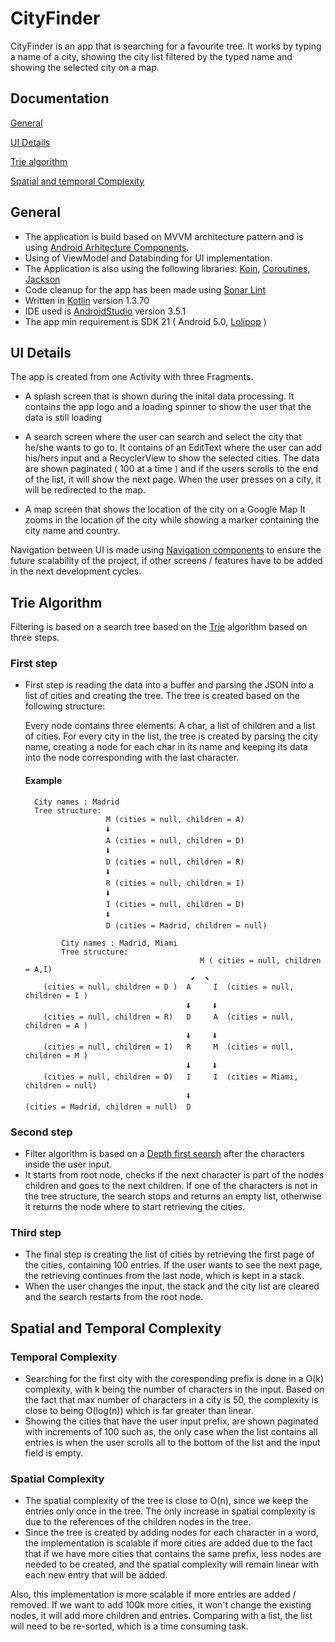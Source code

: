 # CityFinder

CityFinder is an app that is searching for a favourite tree. It works by typing a name of a city, showing the city list filtered by the typed name
and showing the selected city on a map.

## Documentation

[General](#general)

[UI Details](#ui-details)

[Trie algorithm](#trie-algorithm)

[Spatial and temporal Complexity](#complexity)


## General

 - The application is build based on MVVM architecture pattern and is using [Android Arhitecture Components](https://developer.android.com/topic/libraries/architecture).
 - Using of ViewModel and Databinding for UI implementation.
 - The Application is also using the following libraries: [Koin](https://insert-koin.io/), [Coroutines](https://kotlinlang.org/docs/reference/coroutines-overview.html), [Jackson](https://github.com/FasterXML/jackson)
 - Code cleanup for the app has been made using [Sonar Lint](https://www.sonarlint.org/)
 - Written in [Kotlin](https://kotlinlang.org/) version 1.3.70
 - IDE used is [AndroidStudio](https://developer.android.com/studio) version 3.5.1
 - The app min requirement is SDK 21 ( Android 5.0, [Lolipop](https://developer.android.com/about/versions/lollipop) )

## UI Details

The app is created from one Activity with three Fragments. 
  - A splash screen that is shown during the inital data processing.
        It contains the app logo and a loading spinner to show the user that the data is still loading
        
  - A search screen where the user can search and select the city that he/she wants to go to.
        It contains of an EditText where the user can add his/hers input and a RecyclerView to show the selected cities.
        The data are shown paginated ( 100 at a time ) and if the users scrolls to the end of the list, it will show the next page.
        When the user presses on a city, it will be redirected to the map.
        
  - A map screen that shows the location of the city on a Google Map
        It zooms in the location of the city while showing a marker containing the city name and country.
        
  
Navigation between UI is made using [Navigation components](https://developer.android.com/guide/navigation) to ensure the future
  scalability of the project, if other screens / features have to be added in the next development cycles. 
 

## Trie Algorithm

Filtering is based on a search tree based on the [Trie](https://en.wikipedia.org/wiki/Trie) algorithm based on three steps.

### First step
  - First step is reading the data into a buffer and parsing the JSON into a list of cities and creating the tree. 
    The tree is created based on the following structure:
    
      Every node contains three elements: A char, a list of children and a list of cities. For every city in the list, the tree is created by parsing the city name, creating a node for each char in its name and keeping its data into the node corresponding with the last character.
      
       #### Example 
          City names : Madrid
          Tree structure: 
                          M (cities = null, children = A)
                          🠫
                          A (cities = null, children = D)
                          🠫
                          D (cities = null, children = R)
                          🠫
                          R (cities = null, children = I)
                          🠫
                          I (cities = null, children = D)
                          🠫
                          D (cities = Madrid, children = null)
                          
                City names : Madrid, Miami
                Tree structure: 
                                               M ( cities = null, children = A,I)
                                             ⬋  ⬊
            (cities = null, children = D )  A     I  (cities = null, children = I )
                                            🠫     🠫
            (cities = null, children = R)   D     A  (cities = null, children = A )
                                            🠫     🠫
            (cities = null, children = I)   R     M  (cities = null, children = M )
                                            🠫     🠫
            (cities = null, children = D)   I     I  (cities = Miami, children = null)
                                            🠫
        (cities = Madrid, children = null)  D 


   ### Second step
   - Filter algorithm is based on a [Depth first search](https://en.wikipedia.org/wiki/Depth-first_search) after the characters inside the user input. 
   - It starts from root node, checks if the next character is part of the nodes children and goes to the next children. If one of the characters is not in the tree structure, the search stops and returns an empty list, otherwise it returns the node where to start retrieving the cities.
   
   ### Third step
   - The final step is creating the list of cities by retrieving the first page of the cities, containing 100 entries. If the user wants to see the next page, the retrieving continues from the last node, which is kept in a stack. 
   - When the user changes the input, the stack and the city list are cleared and the search restarts from the root node.

## Spatial and Temporal Complexity 
  
  ### Temporal Complexity
  
  - Searching for the first city with the coresponding prefix is done in a O(k) complexity, with k being the number of characters in the input. Based on the fact that max number of characters in a city is 50, the complexity is close to being O(log(n)) which is far greater than linear.
  - Showing the cities that have the user input prefix, are shown paginated with increments of 100 such as, the only case when the list contains all entries is when the user scrolls all to the bottom of the list and the input field is empty.
  
  
  ### Spatial Complexity
  
  - The spatial complexity of the tree is close to O(n), since we keep the entries only once in the tree. The only increase in spatial complexity is due to the references of the children nodes in the tree. 
  - Since the tree is created by adding nodes for each character in a word, the implementation is scalable if more cities are added due to the fact that if we have more cities that contains the same prefix, less nodes are needed to be created, and the spatial complexity will remain linear with each new entry that will be added. 
  
  Also, this implementation is more scalable if more entries are added / removed. If we want to add 100k more cities, it won't change the existing nodes, it will add more children and entries. Comparing with a list, the list will need to be re-sorted, which is a time consuming task. 
